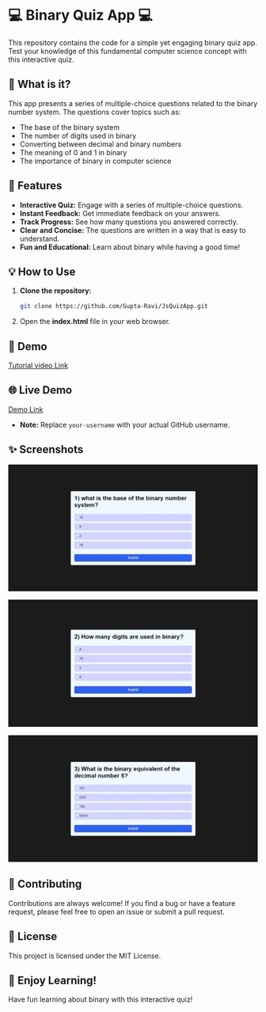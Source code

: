# 💻 Binary Quiz App 💻

This repository contains the code for a simple yet engaging binary quiz app. Test your knowledge of this fundamental computer science concept with this interactive quiz.

## 🧠 What is it?

This app presents a series of multiple-choice questions related to the binary number system. The questions cover topics such as:

* The base of the binary system
* The number of digits used in binary
* Converting between decimal and binary numbers
* The meaning of 0 and 1 in binary
* The importance of binary in computer science

## 🚀 Features

* **Interactive Quiz:**  Engage with a series of multiple-choice questions.
* **Instant Feedback:**  Get immediate feedback on your answers.
* **Track Progress:**  See how many questions you answered correctly.
* **Clear and Concise:**  The questions are written in a way that is easy to understand.
* **Fun and Educational:**  Learn about binary while having a good time!

## 💡 How to Use

1. **Clone the repository:**
   ```bash
   git clone https://github.com/Gupta-Ravi/JsQuizApp.git
   ```

2. Open the **index.html** file in your web browser.

## 🎥 Demo

[Tutorial video Link](https://youtu.be/u9NFuoITzrs?si=4rp0KrVOJU9VLxL7) 

## 🌐 Live Demo

[Demo Link](https://gupta-ravi.github.io/JsQuizApp/)

* **Note:**  Replace `your-username` with your actual GitHub username.

## ✨ Screenshots

![Quiz App Screenshot](s1.jpeg)

![Quiz App Screenshot](s2.jpeg)

![Quiz App Screenshot](s3.jpeg)

## 🤝 Contributing

Contributions are always welcome! If you find a bug or have a feature request, please feel free to open an issue or submit a pull request.

## 📝 License

This project is licensed under the MIT License.

## 🎉  Enjoy Learning!

Have fun learning about binary with this interactive quiz! 